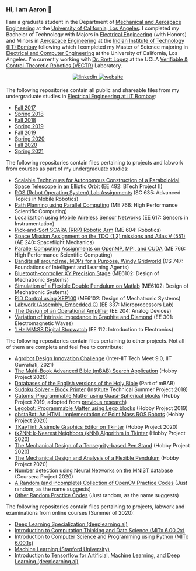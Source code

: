 ### Hi, I am [Aaron](https://sites.google.com/view/aaronjs/) 👋

<!--
Here are some ideas to get you started:  
- 🔭 I’m currently working on ...
- 🌱 I’m currently learning ...
- 👯 I’m looking to collaborate on ...
- 🤔 I’m looking for help with ...
- 💬 Ask me about ...
- 📫 How to reach me: ...
- 😄 Pronouns: ...
- ⚡ Fun fact: ...

<div align="center">
<a href="https://www.quora.com/profile/Aaron-John-Sabu" target="_blank">
<img src=https://img.shields.io/badge/quora-%2300acee.svg?&style=for-the-badge&logo=quora&logoColor=white&labelColor=a82400&color=a82400 alt=quora style="margin-bottom: 5px;" />
</a>
<a href="https://twitter.com/AaronJS_Thevel" target="_blank">
<img src=https://img.shields.io/badge/twitter-%2300acee.svg?&style=for-the-badge&logo=twitter&logoColor=white&labelColor=00acee&color=00acee alt=twitter style="margin-bottom: 5px;" />
</a>
</div>
-->

I am a graduate student in the Department of [Mechanical and Aerospace Engineering](https://www.mae.ucla.edu/) at the [University of California, Los Angeles](https://www.ucla.edu/). I completed my Bachelor of Technology with Majors in [Electrical Engineering](https://www.ee.iitb.ac.in/) (with Honors) and Minors in [Aerospace Engineering](https://www.aero.iitb.ac.in/home/) at the [Indian Institute of Technology (IIT) Bombay](https://www.iitb.ac.in/) following which I completed my Master of Science majoring in [Electrical and Computer Engineering](https://www.ee.ucla.edu/) at the University of California, Los Angeles. I’m currently working with [Dr. Brett Lopez](https://samueli.ucla.edu/people/brett-lopez/) at the UCLA [Verifiable & Control-Theoretic Robotics (VECTR)](https://github.com/vectr-ucla) Laboratory.  

<div align="center">
<a href="https://www.linkedin.com/in/aaron-john-sabu/" target="_blank">
<img src=https://img.shields.io/badge/linkedin-%231E77B5.svg?&style=for-the-badge&logo=linkedin&logoColor=white&labelColor=0e76a8&color=0e76a8  alt=linkedin style="margin-bottom: 5px;" />
</a>
<a href="https://sites.google.com/view/aaronjs/" target="_blank">
<img src=https://img.shields.io/badge/website-000000?style=for-the-badge&logo=About.me&logoColor=white alt=website style="margin-bottom: 5px;" />
</a>
</div>

The following repositories contain all public and shareable files from my undergraduate studies in [Electrical Engineering at IIT Bombay](https://www.ee.iitb.ac.in/web/academics/curriculum/btechnew):  
- [Fall 2017](https://github.com/aaronjohnsabu1999/IITB-EE-Sem01)
- [Spring 2018](https://github.com/aaronjohnsabu1999/IITB-EE-Sem02)
- [Fall 2018](https://github.com/aaronjohnsabu1999/IITB-EE-Sem03)
- [Spring 2019](https://github.com/aaronjohnsabu1999/IITB-EE-Sem04)
- [Fall 2019](https://github.com/aaronjohnsabu1999/IITB-EE-Sem05)
- [Spring 2020](https://github.com/aaronjohnsabu1999/IITB-EE-Sem06)
- [Fall 2020](https://github.com/aaronjohnsabu1999/IITB-EE-Sem07)
- [Spring 2021](https://github.com/aaronjohnsabu1999/IITB-EE-Sem08)  

The following repositories contain files pertaining to projects and labwork from courses as part of my undergraduate studies:
- [Scalable Techniques for Autonomous Construction of a Paraboloidal Space Telescope in an Elliptic Orbit](https://github.com/aaronjohnsabu1999/tethered-self-assembly-AD2021) (EE 492: BTech Project II)
- [ROS (Robot Operating System) Lab Assignments](https://github.com/aaronjohnsabu1999/Mobile-Robotics-SC635) (SC 635: Advanced Topics in Mobile Robotics)
- [Path Planning using Parallel Computing](https://github.com/aaronjohnsabu1999/Path-Planner-ME766) (ME 766: High Performance Scientific Computing)
- [Localization using Mobile Wireless Sensor Networks](https://github.com/aaronjohnsabu1999/Localization-using-WSNs) (EE 617: Sensors in Instrumentation)
- [Pick-and-Sort SCARA (RRP) Robotic Arm](https://github.com/aaronjohnsabu1999/SCARA-ME604) (ME 604: Robotics)
- [Space Mission Assignment on the TDO (1,2) missions and Atlas V (551)](https://github.com/aaronjohnsabu1999/Space-Mission-AE240) (AE 240: Spaceflight Mechanics)
- [Parallel Computing Assignments on OpenMP, MPI, and CUDA](https://github.com/aaronjohnsabu1999/Parallel-Computing-ME766) (ME 766: High Performance Scientific Computing)
- [Bandits all around me, MDPs for a Purpose, Windy Gridworld](https://github.com/aaronjohnsabu1999/Intelligent-Agents-CS747) (CS 747: Foundations of Intelligent and Learning Agents)
- [Bluetooth-controller XY Precision Stage](https://github.com/aaronjohnsabu1999/XY-Stage-ME6102) (ME6102: Design of Mechatronic Systems)
- [Simulation of a Flexible Double Pendulum on Matlab](https://github.com/aaronjohnsabu1999/Flexible-Double-Pendulum) (ME6102: Design of Mechatronic Systems)
- [PID Control using XEP100](https://github.com/aaronjohnsabu1999/XEP100_PID) (ME6102: Design of Mechatronic Systems)
- [Labwork (Assembly, Embedded C)](https://github.com/aaronjohnsabu1999/microP-EE337) (EE 337: Microprocessors Lab)
- [The Design of an Operational Amplifier](https://github.com/aaronjohnsabu1999/OpAmp-Design-EE204) (EE 204: Analog Devices)
- [Variation of Intrinsic Impedance in Graphite and Diamond](https://github.com/aaronjohnsabu1999/Intrinsic-Impedance-EE301) (EE 301: Electromagnetic Waves)
- [1 Hz MM:SS Digital Stopwatch](https://github.com/aaronjohnsabu1999/tiktiktok-EE112) (EE 112: Introduction to Electronics)

The following repositories contain files pertaining to other projects. Not all of them are complete and feel free to contribute:
- [Agrobot Design Innovation Challenge](https://github.com/aaronjohnsabu1999/Agrobot-TechMeet2021) (Inter-IIT Tech Meet 9.0, IIT Guwahati, 2021)
- [The Multi-Book Advanced Bible (mBAB) Search Application](https://github.com/aaronjohnsabu1999/mBAB) (Hobby Project 2020)
- [Databases of the English versions of the Holy Bible](https://github.com/aaronjohnsabu1999/bible-databases) (Part of mBAB)
- [Sudoku Solver - Block Printer](https://github.com/aaronjohnsabu1999/sudoku-solver-itsp-2018) (Institute Technical Summer Project 2018)
- [Catoms: Programmable Matter using Quasi-Spherical blocks](https://github.com/aaronjohnsabu1999/Quasi-Spherical-Catoms) (Hobby Project 2019, adopted from [previous research](https://projects.femto-st.fr/programmable-matter/geometrical-study-quasi-spherical-module-building-programmable-matter))
- [Legobot: Programmable Matter using Lego blocks](https://github.com/aaronjohnsabu1999/Legobot) (Hobby Project 2019)
- [obstaBot: An HTML Implementation of Point Mass ROS Robots](https://github.com/aaronjohnsabu1999/obstaBot) (Hobby Project 2020)
- [TKayTint: A simple Graphics Editor on Tkinter](https://github.com/aaronjohnsabu1999/TKayTint) (Hobby Project 2020)
- [tk2NN: k-Nearest Neighbors (kNN) Algorithm in Tkinter](https://github.com/aaronjohnsabu1999/tk2NN) (Hobby Project 2020)
- [The Mechanical Design of a Tensegrity-based Pen Stand](https://github.com/aaronjohnsabu1999/tensegrity-stand) (Hobby Project 2020)
- [The Mechanical Design and Analysis of a Flexible Pendulum](https://github.com/aaronjohnsabu1999/Flexible-Pendulum) (Hobby Project 2020)
- [Number detection using Neural Networks on the MNIST database](https://github.com/aaronjohnsabu1999/basicMNIST) (Coursera Project 2020)
- [A Random (and incomplete) Collection of OpenCV Practice Codes](https://github.com/aaronjohnsabu1999/OpenCV-Practice) (Just random, as the name suggests)
- [Other Random Practice Codes](https://github.com/aaronjohnsabu1999/Random-Programming-101) (Just random, as the name suggests)

The following repositories contain files pertaining to projects, labwork and examinations from online courses (Summer of 2020):
- [Deep Learning Specialization (deeplearning.ai)](https://github.com/aaronjohnsabu1999/Deep-Learning-Specialization)
- [Introduction to Computation Thinking and Data Science (MITx 6.00.2x)](https://github.com/aaronjohnsabu1999/MITx_6.00.2x)
- [Introduction to Computer Science and Programming using Python (MITx 6.00.1x)](https://github.com/aaronjohnsabu1999/MITx_6.00.1x)
- [Machine Learning (Stanford University)](https://github.com/aaronjohnsabu1999/Machine-Learning)
- [Introduction to Tensorflow for Artificial, Machine Learning, and Deep Learning (deeplearning.ai)](https://github.com/aaronjohnsabu1999/tf_dl.ai_Coursera)
